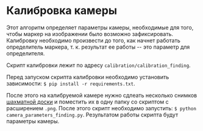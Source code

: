 # Калибровка камеры

Этот алгоритм определяет параметры камеры, необходимые для того, чтобы маркер на изображении было возможно зафиксировать. Калибровку необходимо произвести до того, как начнет работать определитель маркера, т. к. результат ее работы -- это параметр для определителя.

Скрипт калибровки лежит по адресу `calibration/calibration_finding`.

Перед запуском скрипта калибровки необходимо установить зависимости: `$ pip install -r requirements.txt`.

После этого на калибруемой камере нужно сдлеать несколько снимков [шахматной доски](https://github.com/opencv/opencv/blob/3.4/doc/pattern.png) и поместить их в одну папку со скриптом с расширением `.png`. После этого скрипт необходимо запустить: `$ python camera_parameters_finding.py`. Результатом работы скрипта будут параметры камеры.
